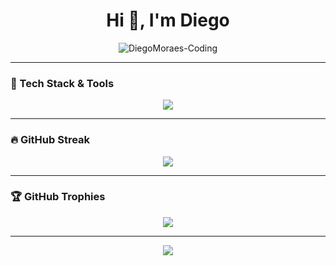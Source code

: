 <h1 align="center">Hi 👋, I'm Diego</h1>
<p align="center">
  <img src="https://komarev.com/ghpvc/?username=DiegoMoraes-Coding&label=Profile%20views&color=0e75b6&style=flat" alt="DiegoMoraes-Coding" />
</p>

---

### 🧠 Tech Stack & Tools

<p align="center">
  <img src="https://skillicons.dev/icons?i=python,php,laravel,dotnet,flutter,js,ts,vue,react,html,css,bootstrap,tailwind,mysql,sqlite,git,github,vscode,figma" />
</p>

---

### 🔥 GitHub Streak

<p align="center">
  <img src="https://github-readme-streak-stats.herokuapp.com/?user=DiegoMoraes-Coding&theme=radical" />
</p>

---

### 🏆 GitHub Trophies

<p align="center">
  <img src="https://github-profile-trophy.vercel.app/?username=DiegoMoraes-Coding&theme=radical&no-frame=true&no-bg=true&margin-w=4" />
</p>

---

<p align="center">
  <img src="https://readme-typing-svg.demolab.com?font=Fira+Code&weight=500&size=24&pause=1000&color=E95420&center=true&vCenter=true&width=440&lines=Full+Stack+Developer;Apaixonado+por+c%C3%B3digo+e+inova%C3%A7%C3%A3o;Always+building+something+new..." />
</p>


